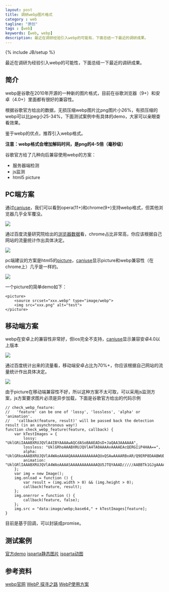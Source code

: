 ```yaml
---
layout: post
title: 调研webp图片格式
category : web
tagline: "原创"
tags : [web]
keywords: [web, webp]
description: 最近在调研经验引入webp的可能有，下面总结一下最近的调研成果。
---
```

{% include JB/setup %}

最近在调研为经验引入webp的可能性，下面总结一下最近的调研成果。

## 简介
webp是谷歌在2010年开源的一种新的图片格式，目前在谷歌浏览器（9+）和安卓（4.0+）里面都有很好的兼容性。
 
根据谷歌官方给出的数据，无损压缩webp图片比png图片小26%，有损压缩的webp可以比jpeg小25-34%，下面测试案例中有具体的demo，大家可以亲眼查看效果。
 
鉴于webp的优点，推荐引入webp格式。
 
**注意：webp格式会增加解码时间，是png的4-5倍（毫秒级）**
 
谷歌官方给了几种向后兼容使用webp的方案：
 
- 服务器端检测
- js监测
- html5 picture
 
## PC端方案
通过[caniuse](http://caniuse.com/#search=webp)，我们可以看到opera(11+)和chrome(9+)支持webp格式，但其他浏览器几乎全军覆没。
 
![]({{BLOG_IMG}}443.png)
 
通过百度流量研究院给出的[浏览器数据](http://tongji.baidu.com/data/browser)看，chrome占比非常高，你应该根据自己网站的流量统计作出具体决定。

![]({{BLOG_IMG}}445.png)

pc端建议的方案是html5的[picture](https://developer.mozilla.org/zh-CN/docs/Web/HTML/Element/picture)，[caniuse](http://caniuse.com/#search=picture)显示picture和webp兼容性（在chrome上）几乎是一样的。
 
![]({{BLOG_IMG}}444.png)

一个picture的简单demo如下：
 
    <picture>
        <source srcset="xxx.webp" type="image/webp">
        <img src="xxx.png" alt="test">
    </picture>
 
## 移动端方案
webp在安卓上的兼容性非常好，但ios完全不支持，[caniuse](http://caniuse.com/#search=webp)显示兼容安卓4.0以上版本
 
![]({{BLOG_IMG}}446.png)

通过百度统计出来的流量看，移动端安卓占比为70%+，你应该根据自己网站的流量统计作出具体决定。

![]({{BLOG_IMG}}447.png)

由于picture在移动端兼容性不好，所以这种方案不太可取，可以采用js监测方案，js方案要求图片必须是异步加载，下面是谷歌官方给出的代码示例
 
    // check_webp_feature:
    //   'feature' can be one of 'lossy', 'lossless', 'alpha' or 'animation'.
    //   'callback(feature, result)' will be passed back the detection result (in an asynchronous way!)
    function check_webp_feature(feature, callback) {
        var kTestImages = {
            lossy: "UklGRiIAAABXRUJQVlA4IBYAAAAwAQCdASoBAAEADsD+JaQAA3AAAAAA",
            lossless: "UklGRhoAAABXRUJQVlA4TA0AAAAvAAAAEAcQERGIiP4HAA==",
            alpha: "UklGRkoAAABXRUJQVlA4WAoAAAAQAAAAAAAAAAAAQUxQSAwAAAARBxAR/Q9ERP8DAABWUDggGAAAABQBAJ0BKgEAAQAAAP4AAA3AAP7mtQAAAA==",
            animation: "UklGRlIAAABXRUJQVlA4WAoAAAASAAAAAAAAAAAAQU5JTQYAAAD/////AABBTk1GJgAAAAAAAAAAAAAAAAAAAGQAAABWUDhMDQAAAC8AAAAQBxAREYiI/gcA"
        };
        var img = new Image();
        img.onload = function () {
            var result = (img.width > 0) && (img.height > 0);
            callback(feature, result);
        };
        img.onerror = function () {
            callback(feature, false);
        };
        img.src = "data:image/webp;base64," + kTestImages[feature];
    }
 
目前是基于回调，可以封装成promise。
 
## 测试案例
[官方demo](https://developers.google.com/speed/webp/gallery)
[isparta静态图片](https://isparta.github.io/compare-webp/index.html#12345)
[isparta动图](https://isparta.github.io/compare-webp/index_a.html#12)

## 参考资料
[webp官网](https://developers.google.com/speed/webp/)
[WebP 探寻之路](https://isux.tencent.com/introduction-of-webp.html)
[WebP使用方案](http://zhitu.isux.us/index.php/preview/webp)   
